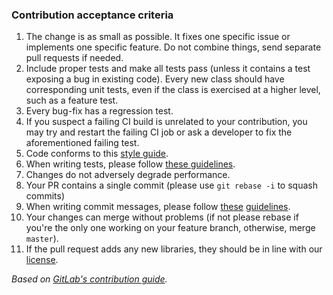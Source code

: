 ### Contribution acceptance criteria

1. The change is as small as possible. It fixes one specific issue or implements
    one specific feature. Do not combine things, send separate pull requests if needed.
1. Include proper tests and make all tests pass (unless it contains a test
    exposing a bug in existing code). Every new class should have corresponding
    unit tests, even if the class is exercised at a higher level, such as a feature test.
1. Every bug-fix has a regression test.
1. If you suspect a failing CI build is unrelated to your contribution, you may
    try and restart the failing CI job or ask a developer to fix the
    aforementioned failing test.
1. Code conforms to this [style guide](https://github.com/bbatsov/ruby-style-guide).
1. When writing tests, please follow [these guidelines](http://betterspecs.org/).
1. Changes do not adversely degrade performance.
1. Your PR contains a single commit (please use `git rebase -i` to squash commits)
1. When writing commit messages, please follow
    [these](http://tbaggery.com/2008/04/19/a-note-about-git-commit-messages.html)
    [guidelines](http://chris.beams.io/posts/git-commit/).
1. Your changes can merge without problems (if not please rebase if you're the
    only one working on your feature branch, otherwise, merge `master`).
1. If the pull request adds any new libraries, they should be in line with our
    [license](/LICENSE).

_Based on [GitLab's contribution guide](https://github.com/gitlabhq/gitlabhq/blob/master/CONTRIBUTING.md)._
